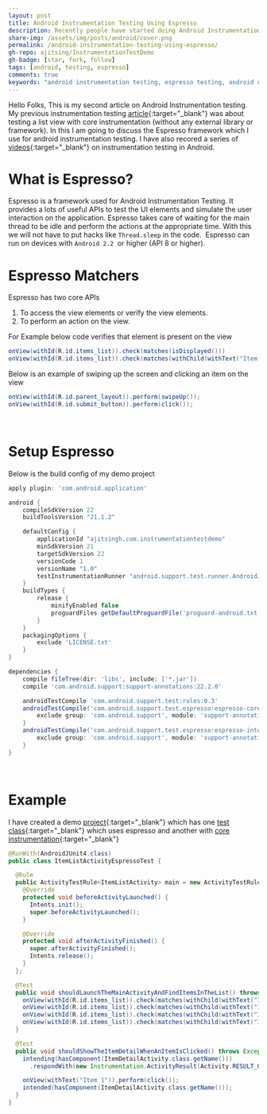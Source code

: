 ```yaml
---
layout: post
title: Android Instrumentation Testing Using Espresso
description: Recently people have started doing Android Instrumentation Testing Using Espresso. In this article we will see a demo of espresso testing.
share-img: /assets/img/posts/android/cover.png
permalink: /android-instrumentation-testing-using-espresso/
gh-repo: ajitsing/InstrumentationTestDemo
gh-badge: [star, fork, follow]
tags: [android, testing, espresso]
comments: true
keywords: "android instrumentation testing, espresso testing, android ui testing, espresso framework, android test automation, android testing tutorial, espresso api, android test example, android test automation tools, android testing best practices"
---
```


Hello Folks, This is my second article on Android Instrumentation testing. My previous instrumentation testing [article](http://www.singhajit.com/instrumentation-testing-of-listview/){:target="_blank"} was about testing a list view with core instrumentation (without any external library or framework). In this I am going to discuss the Espresso framework which I use for android instrumentation testing. I have also recored a series of [videos](https://www.youtube.com/watch?v=gdsxVfq-yNM&list=PLFYf87MeyEq588ibGPTu5lEhnJZG6KsmR){:target="_blank"} on instrumentation testing in Android.

# What is Espresso?

Espresso is a framework used for Android Instrumentation Testing. It provides a lots of useful APIs to test the UI elements and simulate the user interaction on the application. Espresso takes care of waiting for the main thread to be idle and perform the actions at the appropriate time. With this we will not have to put hacks like `Thread.sleep` in the code.  Espresso can run on devices with `Android 2.2`  or higher (API 8 or higher).

# Espresso Matchers

Espresso has two core APIs

1. To access the view elements or verify the view elements.
2. To perform an action on the view.

For Example below code verifies that element is present on the view

```java
onView(withId(R.id.items_list)).check(matches(isDisplayed()))
onView(withId(R.id.items_list)).check(matches(withChild(withText("Item 1"))))
```

Below is an example of swiping up the screen and clicking an item on the view

```java
onView(withId(R.id.parent_layout)).perform(swipeUp());
onView(withId(R.id.submit_button)).perform(click());
```
<br>

# Setup Espresso

Below is the build config of my demo project

```groovy
apply plugin: 'com.android.application'

android {
    compileSdkVersion 22
    buildToolsVersion "21.1.2"

    defaultConfig {
        applicationId "ajitsingh.com.instrumentationtestdemo"
        minSdkVersion 21
        targetSdkVersion 22
        versionCode 1
        versionName "1.0"
        testInstrumentationRunner "android.support.test.runner.AndroidJUnitRunner"
    }
    buildTypes {
        release {
            minifyEnabled false
            proguardFiles getDefaultProguardFile('proguard-android.txt'), 'proguard-rules.pro'
        }
    }
    packagingOptions {
        exclude 'LICENSE.txt'
    }
}

dependencies {
    compile fileTree(dir: 'libs', include: ['*.jar'])
    compile 'com.android.support:support-annotations:22.2.0'

    androidTestCompile 'com.android.support.test:rules:0.3'
    androidTestCompile('com.android.support.test.espresso:espresso-core:2.2') {
        exclude group: 'com.android.support', module: 'support-annotations'
    }
    androidTestCompile('com.android.support.test.espresso:espresso-intents:2.2') {
        exclude group: 'com.android.support', module: 'support-annotations'
    }
}
```
<br>

# Example

I have created a demo [project](https://github.com/ajitsing/InstrumentationTestDemo){:target="_blank"} which has one [test class](https://github.com/ajitsing/InstrumentationTestDemo/blob/master/app/src/androidTest/java/ajitsingh/com/instrumentationtestdemo/ItemListActivityEspressoTest.java){:target="_blank"} which uses espresso and another with [core instrumentation](https://github.com/ajitsing/InstrumentationTestDemo/blob/master/app/src/androidTest/java/ajitsingh/com/instrumentationtestdemo/ItemListActivityTest.java){:target="_blank"}

```java
@RunWith(AndroidJUnit4.class)
public class ItemListActivityEspressoTest {

  @Rule
  public ActivityTestRule<ItemListActivity> main = new ActivityTestRule<ItemListActivity>(ItemListActivity.class){
    @Override
    protected void beforeActivityLaunched() {
      Intents.init();
      super.beforeActivityLaunched();
    }

    @Override
    protected void afterActivityFinished() {
      super.afterActivityFinished();
      Intents.release();
    }
  };

  @Test
  public void shouldLaunchTheMainActivityAndFindItemsInTheList() throws Exception {
    onView(withId(R.id.items_list)).check(matches(withChild(withText("Item 1"))));
    onView(withId(R.id.items_list)).check(matches(withChild(withText("Item 2"))));
    onView(withId(R.id.items_list)).check(matches(withChild(withText("Item 3"))));
    onView(withId(R.id.items_list)).check(matches(withChild(withText("Item 4"))));
  }

  @Test
  public void shouldShowTheItemDetailWhenAnItemIsClicked() throws Exception {
    intending(hasComponent(ItemDetailActivity.class.getName()))
      .respondWith(new Instrumentation.ActivityResult(Activity.RESULT_OK, new Intent()));

    onView(withText("Item 1")).perform(click());
    intended(hasComponent(ItemDetailActivity.class.getName()));
  }
}
```
<br>
